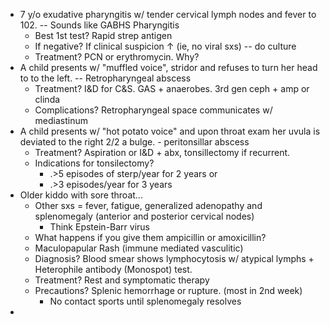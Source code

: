 - 7 y/o exudative pharyngitis w/ tender cervical lymph nodes and fever to 102. -- Sounds like GABHS Pharyngitis
	- Best 1st test? Rapid strep antigen
	- If negative? If clinical suspicion ↑ (ie, no viral sxs) -- do culture
	- Treatment? PCN or erythromycin. Why?
- A child presents w/ "muffled voice", stridor and refuses to turn her head to to the left. -- Retropharyngeal abscess
	- Treatment? I&D for C&S. GAS + anaerobes. 3rd gen ceph + amp or clinda
	- Complications? Retropharyngeal space communicates w/ mediastinum
- A child presents w/ "hot potato voice" and upon throat exam her uvula is deviated to the right 2/2 a bulge. - peritonsillar abscess
	- Treatment? Aspiration or I&D + abx, tonsillectomy if recurrent.
	- Indications for tonsilectomy?
		- .>5 episodes of sterp/year for 2 years or
		- .>3 episodes/year for 3 years
- Older kiddo with sore throat...
	- Other sxs = fever, fatigue, generalized adenopathy and splenomegaly (anterior and posterior cervical nodes)
		- Think Epstein-Barr virus
	- What happens if you give them ampicillin or amoxicillin?
	- Maculopapular Rash (immune mediated vasculitic)
	- Diagnosis? Blood smear shows lymphocytosis w/ atypical lymphs + Heterophile antibody (Monospot) test.
	- Treatment? Rest and symptomatic therapy
	- Precautions? Splenic hemorrhage or rupture. (most in 2nd week)
		- No contact sports until splenomegaly resolves
-